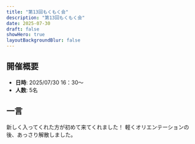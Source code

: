 ```yaml
---
title: "第13回もくもく会"
description: "第13回もくもく会"
date: 2025-07-30
draft: false
showHero: true
layoutBackgroundBlur: false
---
```


## 開催概要

- **日時**: 2025/07/30 16：30～
- **人数**: 5名

## 一言

新しく入ってくれた方が初めて来てくれました！
軽くオリエンテーションの後、あっさり解散しました。
